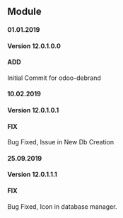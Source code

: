 ## Module <odoo-debrand>

#### 01.01.2019
#### Version 12.0.1.0.0
#### ADD
Initial Commit for odoo-debrand

#### 10.02.2019
#### Version 12.0.1.0.1
#### FIX
Bug Fixed, Issue in New Db Creation

#### 25.09.2019
#### Version 12.0.1.1.1
#### FIX
Bug Fixed, Icon in database manager.
